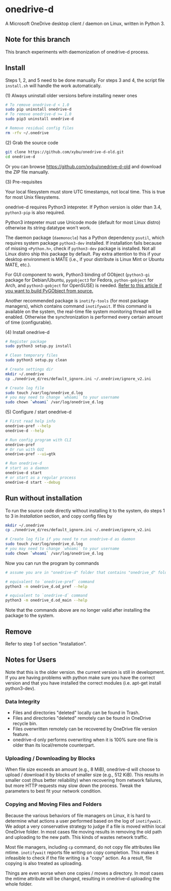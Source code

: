 onedrive-d
==========

A Microsoft OneDrive desktop client / daemon on Linux, written in Python 3.

## Note for this branch

This branch experiments with daemonization of onedrive-d process.

## Install

Steps 1, 2, and 5 need to be done manually. For steps 3 and 4, the script file `install.sh` will handle the work automatically.

(1) Always uninstall older versions before installing newer ones

```bash
# To remove onedrive-d < 1.0
sudo pip uninstall onedrive-d
# To remove onedrive-d >= 1.0
sudo pip3 uninstall onedrive-d

# Remove residual config files
rm -rfv ~/.onedrive
```

(2) Grab the source code

```bash
git clone https://github.com/xybu/onedrive-d-old.git
cd onedrive-d
```

Or you can browse https://github.com/xybu/onedrive-d-old and download the ZIP file manually.

(3) Pre-requisites

Your local filesystem must store UTC timestamps, not local time. This is true for most Unix filesystems.

onedrive-d requires Python3 intepreter. If Python version is older than 3.4, `python3-pip` is also required.

Python3 intepreter must use Unicode mode (default for most Linux distro) otherwise its string datatype won't work.

The daemon package (`daemonocle`) has a Python dependency `psutil`, which requires system package `python3-dev` installed. If installation fails because of missing `<Python.h>`, check if `python3-dev` package is installed. Not all Linux distro ship this package by default. Pay extra attention to this if your desktop environment is MATE (i.e., if your distribute is Linux Mint or Ubuntu MATE, etc.).

For GUI component to work, Python3 binding of GObject (`python3-gi` package for Debian/Ubuntu, `pygobject3` for Fedora, `python-gobject` for Arch, and `python3-gobject` for OpenSUSE) is needed. [Refer to this article if you want to build PyGObject from source.](https://python-gtk-3-tutorial.readthedocs.org/en/latest/install.html)

Another recommended package is `inotify-tools` (for most package managers), which contains command `inotifywait`. If this command is available on the system, the real-time file system monitoring thread will be enabled. Otherwise the synchronization is performed every certain amount of time (configurable).

(4) Install onedrive-d

```bash
# Register package
sudo python3 setup.py install

# Clean temporary files
sudo python3 setup.py clean

# Create settings dir
mkdir ~/.onedrive
cp ./onedrive_d/res/default_ignore.ini ~/.onedrive/ignore_v2.ini

# Create log file
sudo touch /var/log/onedrive_d.log
# you may need to change `whoami` to your username
sudo chown `whoami` /var/log/onedrive_d.log
```

(5) Configure / start onedrive-d

```bash
# First read help info
onedrive-pref --help
onedrive-d --help

# Run config program with CLI
onedrive-pref
# Or run with GUI
onedrive-pref --ui=gtk

# Run onedrive-d
# start as a daemon
onedrive-d start
# or start as a regular process
onedrive-d start --debug
```

## Run without installation

To run the source code directly without installing it to the system,
do steps 1 to 3 in *Installation* section, and copy config files by

```bash
mkdir ~/.onedrive
cp ./onedrive_d/res/default_ignore.ini ~/.onedrive/ignore_v2.ini

# Create log file if you need to run onedrive-d as daemon
sudo touch /var/log/onedrive_d.log
# you may need to change `whoami` to your username
sudo chown `whoami` /var/log/onedrive_d.log
```

Now you can run the program by commands

```bash
# assume you are in "onedrive-d" folder that contains "onedrive_d" folder.

# equivalent to `onedrive-pref` command
python3 -m onedrive_d.od_pref --help

# equivalent to `onedrive-d` command
python3 -m onedrive_d.od_main --help
```

Note that the commands above are no longer valid after installing the package to the system.

## Remove

Refer to step 1 of section "Installation".

## Notes for Users

Note that this is the older version.  the current version is still in development.  If you are having problems with python make sure you have the correct version and that you have installed the correct modules (i.e. apt-get install python3-dev).

### Data Integrity

 * Files and directories "deleted" locally can be found in Trash.
 * Files and directories "deleted" remotely can be found in OneDrive recycle bin.
 * Files overwritten remotely can be recovered by OneDrive file version feature.
 * onedrive-d only performs overwriting when it is 100% sure one file is older than its local/remote counterpart.

### Uploading / Downloading by Blocks

When file size exceeds an amount (e.g., 8 MiB), onedrive-d will choose to upload / download it by blocks of smaller size (e.g., 512 KiB). This results in smaller cost (thus better reliability) when recovering from network failures, but more HTTP requests may slow down the process. Tweak the parameters to best fit your network condition.

### Copying and Moving Files and Folders

Because the various behaviors of file managers on Linux, it is hard to determine what actions a user performed based on the log of `inotifywait`. We adopt a very conservative strategy to judge if a file is moved within local OneDrive folder. In most cases file moving results in removing the old path and uploading to the new path. This kinds of wastes network traffic.

Most file managers, including `cp` command, do not copy file attributes like mtime. `inotifywait` reports file writing on copy completion. This makes it infeasible to check if the file writing is a "copy" action. As a result, file copying is also treated as uploading.

Things are even worse when one copies / moves a directory. In most cases the mtime attribute will be changed, resulting in onedrive-d uploading the whole folder.
